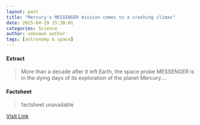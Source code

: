 ```yaml
---
layout: post
title: "Mercury's MESSENGER mission comes to a crashing climax"
date: 2015-04-29 15:30:01
categories: Science
author: unknown author
tags: [astronomy & space]
---
```



#### Extract
>More than a decade after it left Earth, the space probe MESSENGER is in the dying days of its exploration of the planet Mercury....

#### Factsheet
>factsheet unavailable

[Visit Link](http://phys.org/news349510972.html)


